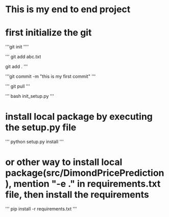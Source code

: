 # This is my end to end project

# first initialize the git
'''git init
''''

'''
git add abc.txt

git add .
'''


'''git commit -m "this is my first commit"
'''

'''
git pull
'''


'''
bash init_setup.py
'''

# install local package by executing the setup.py file
'''
python setup.py install
'''

# or other way to install local package(src/DimondPricePrediction), mention "-e ." in requirements.txt file, then install the requirements
'''
pip install -r requirements.txt
'''